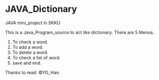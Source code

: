 # JAVA_Dictionary
JAVA mini_project in SKKU

This is a Java_Program_source to act like dictionary.
There are 5 Menus.
1. To check a word.
2. To add a word.
3. To delete a word.
4. To check a list of word.
5. save and end.

Thanks to read.
©YG_Han.
